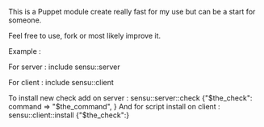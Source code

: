 This is a Puppet module create really fast for my use but can be a start for someone. 

Feel free to use, fork or most likely improve it. 


Example : 


For server :
  include sensu::server

For client :
  include sensu::client


To install new check add on server :
   sensu::server::check {"$the_check":
	 command		=> "$the_command",
   }
And for script install on client : 
   sensu::client::install {"$the_check":}
